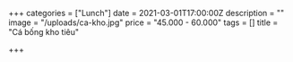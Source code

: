 +++
categories = ["Lunch"]
date = 2021-03-01T17:00:00Z
description = ""
image = "/uploads/ca-kho.jpg"
price = "45.000 - 60.000"
tags = []
title = "Cá bống kho tiêu"

+++
